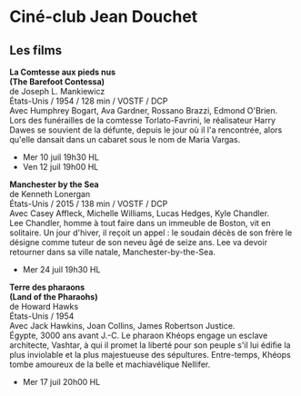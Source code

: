 # Ciné-club Jean Douchet

## Les films

**La Comtesse aux pieds nus**  
**(The Barefoot Contessa)**  
de Joseph L. Mankiewicz  
États-Unis / 1954 / 128 min / VOSTF / DCP  
Avec Humphrey Bogart, Ava Gardner, Rossano Brazzi, Edmond O'Brien.  
Lors des funérailles de la comtesse Torlato-Favrini, le réalisateur Harry Dawes se souvient de la défunte, depuis le jour où il l'a rencontrée, alors qu'elle dansait dans un cabaret sous le nom de Maria Vargas.

- Mer 10 juil 19h30 HL  
- Ven 12 juil 19h00 HL

**Manchester by the Sea**  
de Kenneth Lonergan  
États-Unis / 2015 / 138 min / VOSTF / DCP  
Avec Casey Affleck, Michelle Williams, Lucas Hedges, Kyle Chandler.  
Lee Chandler, homme à tout faire dans un immeuble de Boston, vit en solitaire. Un jour d'hiver, il reçoit un appel : le soudain décès de son frère le désigne comme tuteur de son neveu âgé de seize ans. Lee va devoir retourner dans sa ville natale, Manchester-by-the-Sea.

- Mer 24 juil 19h30 HL

**Terre des pharaons**  
**(Land of the Pharaohs)**  
de Howard Hawks  
États-Unis / 1954  
Avec Jack Hawkins, Joan Collins, James Robertson Justice.  
Égypte, 3000 ans avant J.-C. Le pharaon Khéops engage un esclave architecte, Vashtar, à qui il promet la liberté pour son peuple s'il lui édifie la plus inviolable et la plus majestueuse des sépultures. Entre-temps, Khéops tombe amoureux de la belle et machiavélique Nellifer.

- Mer 17 juil 20h00 HL

